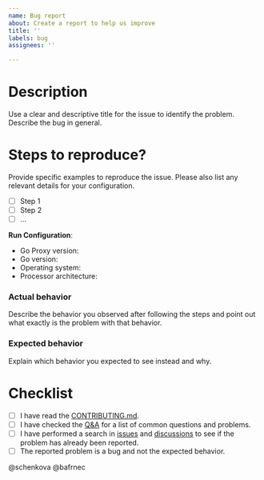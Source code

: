 ```yaml
---
name: Bug report
about: Create a report to help us improve
title: ''
labels: bug
assignees: ''

---
```


# Description

Use a clear and descriptive title for the issue to identify the problem. Describe the bug in general.

# Steps to reproduce?

Provide specific examples to reproduce the issue. Please also list any relevant details for your configuration.

- [ ] Step 1
- [ ] Step 2
- [ ] ...

**Run Configuration**:
- Go Proxy version:
- Go version:
- Operating system:
- Processor architecture:

### Actual behavior

Describe the behavior you observed after following the steps and point out what exactly is the problem with that behavior.

### Expected behavior

Explain which behavior you expected to see instead and why.

# Checklist

- [ ] I have read the [CONTRIBUTING.md](https://github.com/livesport-tv/goproxy/blob/master/CONTRIBUTING.md).
- [ ] I have checked the [Q&A](https://github.com/livesport-tv/goproxy/discussions/categories/q-a) for a list of common questions and problems.
- [ ] I have performed a search in [issues](https://github.com/livesport-tv/goproxy/issues) and [discussions](https://github.com/livesport-tv/goproxy/discussions) to see if the problem has already been reported.
- [ ] The reported problem is a bug and not the expected behavior.

@schenkova @bafrnec
